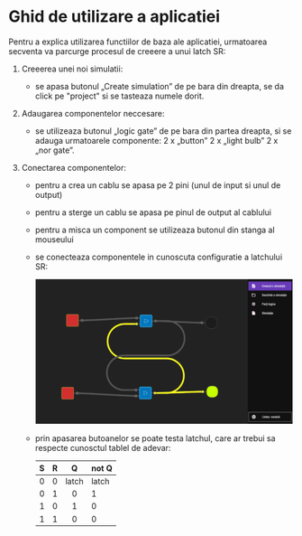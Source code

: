 # Ghid de utilizare a aplicatiei

Pentru a explica utilizarea functiilor de baza ale aplicatiei, urmatoarea secventa va parcurge procesul de creeere a unui latch SR:

1. Creeerea unei noi simulatii:

    - se apasa butonul „Create simulation” de pe bara din dreapta, se da click pe "project" si se tasteaza numele dorit.

2. Adaugarea componentelor neccesare:

    - se utilizeaza butonul „logic gate” de pe bara din partea dreapta, si se adauga urmatoarele componente: 2 x „button” 2 x „light bulb” 2 x „nor gate”.

3. Conectarea componentelor:

    - pentru a crea un cablu se apasa pe 2 pini (unul de input si unul de output)
    - pentru a sterge un cablu se apasa pe pinul de output al cablului
    - pentru a misca un component se utilizeaza butonul din stanga al mouseului
    - se conecteaza componentele in cunoscuta configuratie a latchului SR:

        ![SR latch](../assets/SR.png)

    - prin apasarea butoanelor se poate testa latchul, care ar trebui sa respecte cunosctul tablel de adevar:

        |  S  |  R  |   Q   | not Q |
        | :-: | :-: | :---: | ----- |
        |  0  |  0  | latch | latch |
        |  0  |  1  |   0   | 1     |
        |  1  |  0  |   1   | 0     |
        |  1  |  1  |   0   | 0     |

